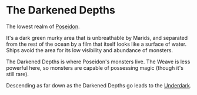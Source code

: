 # The Darkened Depths

The lowest realm of [Poseidon](../Poseidon.md).

It's a dark green murky area that is unbreathable by Marids, and separated from the rest of the ocean by a film that itself looks like a surface of water. Ships avoid the area for its low visibility and abundance of monsters.

The Darkened Depths is where Poseidon's monsters live. The Weave is less powerful here, so monsters are capable of possessing magic (though it's still rare).

Descending as far down as the Darkened Depths go leads to the [Underdark](../Underdark.md).
